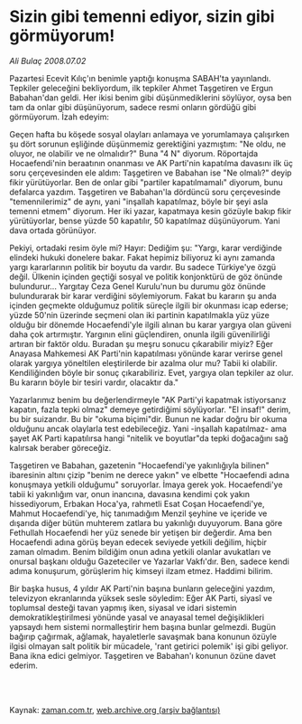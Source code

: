 # Sizin gibi temenni ediyor, sizin gibi görmüyorum!

*Ali Bulaç 2008.07.02*

<td class="columnist-detail">
<p>Pazartesi Ecevit Kılıç'ın benimle yaptığı konuşma SABAH'ta yayınlandı. Tepkiler geleceğini bekliyordum, ilk tepkiler Ahmet Taşgetiren ve Ergun Babahan'dan geldi. Her ikisi benim gibi düşünmediklerini söylüyor, oysa ben tam da onlar gibi düşünüyorum, sadece resmi onların gördüğü gibi görmüyorum. İzah edeyim:</p>
<p>
<div id="haberMetinDiv">
<p> Geçen hafta bu köşede sosyal olayları anlamaya ve yorumlamaya çalışırken şu dört sorunun eşliğinde düşünmemiz gerektiğini yazmıştım: "Ne oldu, ne oluyor, ne olabilir ve ne olmalıdır?" Buna "4 N" diyorum. Röportajda Hocaefendi'nin beraatının onanması ve AK Parti'nin kapatılma davasını ilk üç soru çerçevesinden ele aldım: Taşgetiren ve Babahan ise "Ne olmalı?" deyip fikir yürütüyorlar. Ben de onlar gibi "partiler kapatılmamalı" diyorum, bunu defalarca yazdım. Taşgetiren ve Babahan'la dördüncü soru çerçevesinde "temennilerimiz" de aynı, yani "inşallah kapatılmaz, böyle bir şeyi asla temenni etmem" diyorum. Her iki yazar, kapatmaya kesin gözüyle bakıp fikir yürütüyorlar, bense yüzde 50 kapatılır, 50 kapatılmaz düşünüyorum. Yani dava ortada görünüyor.
<p> Pekiyi, ortadaki resim öyle mi? Hayır: Dediğim şu: "Yargı, karar verdiğinde elindeki hukuki donelere bakar. Fakat hepimiz biliyoruz ki aynı zamanda yargı kararlarının politik bir boyutu da vardır. Bu sadece Türkiye'ye özgü değil. Ülkenin içinden geçtiği sosyal ve politik konjonktürü de göz önünde bulundurur... Yargıtay Ceza Genel Kurulu'nun bu durumu göz önünde bulundurarak bir karar verdiğini söylemiyorum. Fakat bu kararın şu anda içinden geçmekte olduğumuz politik süreçle ilgili bir okunması icap ederse; yüzde 50'nin üzerinde seçmeni olan iki partinin kapatılmakla yüz yüze olduğu bir dönemde Hocaefendi'yle ilgili alınan bu karar yargıya olan güveni daha çok artırmıştır. Yargının elini güçlendiren, onunla ilgili güvenilirliği artıran bir faktör oldu. Buradan şu meşru sonucu çıkarabilir miyiz? Eğer Anayasa Mahkemesi AK Parti'nin kapatılması yönünde karar verirse genel olarak yargıya yöneltilen eleştirilerde bir azalma olur mu? Tabii ki olabilir. Kendiliğinden böyle bir sonuç çıkarabiliriz. Evet, yargıya olan tepkiler az olur. Bu kararın böyle bir tesiri vardır, olacaktır da." 
<p> Yazarlarımız benim bu değerlendirmeyle "AK Parti'yi kapatmak istiyorsanız kapatın, fazla tepki olmaz" demeye getirdiğimi söylüyorlar. "El insaf!" derim, bu bir suizandır. Bu bir "okuma biçimi"dir. Bunun ne kadar doğru bir okuma olduğunu ancak olaylarla test edebileceğiz. Yani -inşallah kapatılmaz- ama şayet AK Parti kapatılırsa hangi "nitelik ve boyutlar"da tepki doğacağını sağ kalırsak beraber göreceğiz.
<p> Taşgetiren ve Babahan, gazetenin "Hocaefendi'ye yakınlığıyla bilinen" ibaresinin altını çizip "benim ne derece yakın" ve elbette "Hocaefendi adına konuşmaya yetkili olduğumu" soruyorlar. İmaya gerek yok. Hocaefendi'ye tabii ki yakınlığım var, onun inancına, davasına kendimi çok yakın hissediyorum, Erbakan Hoca'ya, rahmetli Esat Coşan Hocaefendi'ye, Mahmut Hocaefendi'ye, hiç tanımadığım Menzil şeyhine ve içeride ve dışarıda diğer bütün muhterem zatlara bu yakınlığı duyuyorum. Bana göre Fethullah Hocaefendi her yüz senede bir yetişen bir değerdir. Ama ben Hocaefendi adına görüş beyan edecek seviyede yetkili değilim, hiçbir zaman olmadım. Benim bildiğim onun adına yetkili olanlar avukatları ve onursal başkanı olduğu Gazeteciler ve Yazarlar Vakfı'dır. Ben, sadece kendi adıma konuşurum, görüşlerim hiç kimseyi ilzam etmez. Haddimi bilirim.
<p> Bir başka husus, 4 yıldır AK Parti'nin başına bunların geleceğini yazdım, televizyon ekranlarında yüksek sesle söyledim: Eğer AK Parti, siyasî ve toplumsal desteği tavan yapmış iken, siyasal ve idari sistemin demokratikleştirilmesi yönünde yasal ve anayasal temel değişiklikleri yapsaydı hem sistemi normalleştirir hem başına bunlar gelmezdi. Bugün bağırıp çağırmak, ağlamak, hayaletlerle savaşmak bana konunun özüyle ilgisi olmayan salt politik bir mücadele, 'rant getirici polemik' işi gibi geliyor. Bana ikna edici gelmiyor. Taşgetiren ve Babahan'ı konunun özüne davet ederim.</p></p></p></p></p></div>
</p>


<p><br>
		 </br></p></td>

Kaynak: [zaman.com.tr](http://zaman.com.tr/yazar.do?yazino=709086), [web.archive.org (arşiv bağlantısı)](http://web.archive.org/web/20120315000357/http://www.zaman.com.tr/yazar.do?yazino=709086)
